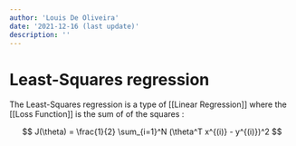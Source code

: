 ```yaml
---
author: 'Louis De Oliveira'
date: '2021-12-16 (last update)'
description: ''
---
```

# Least-Squares regression

The Least-Squares regression is a type of [[Linear Regression]] where the [[Loss Function]] is the sum of of the squares :

$$ J(\theta) = \frac{1}{2} \sum_{i=1}^N  (\theta^T x^{(i)} - y^{(i)})^2 $$
